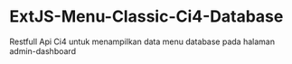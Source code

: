 # ExtJS-Menu-Classic-Ci4-Database
Restfull Api Ci4 untuk menampilkan data menu database pada halaman admin-dashboard
